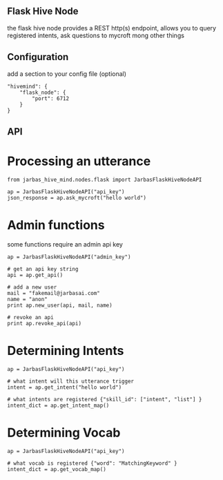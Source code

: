 ## Flask Hive Node

the flask hive node provides a REST http(s) endpoint, allows you to query registered intents, ask questions to mycroft mong other things

## Configuration

add a section to your config file (optional)

    "hivemind": {
        "flask_node": {
            "port": 6712
        }
    }

## API

# Processing an utterance

    from jarbas_hive_mind.nodes.flask import JarbasFlaskHiveNodeAPI

    ap = JarbasFlaskHiveNodeAPI("api_key")
    json_response = ap.ask_mycroft("hello world")

# Admin functions

some functions require an admin api key

    ap = JarbasFlaskHiveNodeAPI("admin_key")

    # get an api key string
    api = ap.get_api()

    # add a new user
    mail = "fakemail@jarbasai.com"
    name = "anon"
    print ap.new_user(api, mail, name)

    # revoke an api
    print ap.revoke_api(api)

# Determining Intents

    ap = JarbasFlaskHiveNodeAPI("api_key")

    # what intent will this utterance trigger
    intent = ap.get_intent("hello world")

    # what intents are registered {"skill_id": ["intent", "list"] }
    intent_dict = ap.get_intent_map()

# Determining Vocab

    ap = JarbasFlaskHiveNodeAPI("api_key")

    # what vocab is registered {"word": "MatchingKeyword" }
    intent_dict = ap.get_vocab_map()
